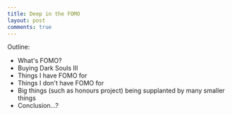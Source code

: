 ```yaml
---
title: Deep in the FOMO
layout: post
comments: true
---
```


Outline:

* What's FOMO?
* Buying Dark Souls III
* Things I have FOMO for
* Things I don't have FOMO for
* Big things (such as honours project) being supplanted by many smaller things
* Conclusion...?
